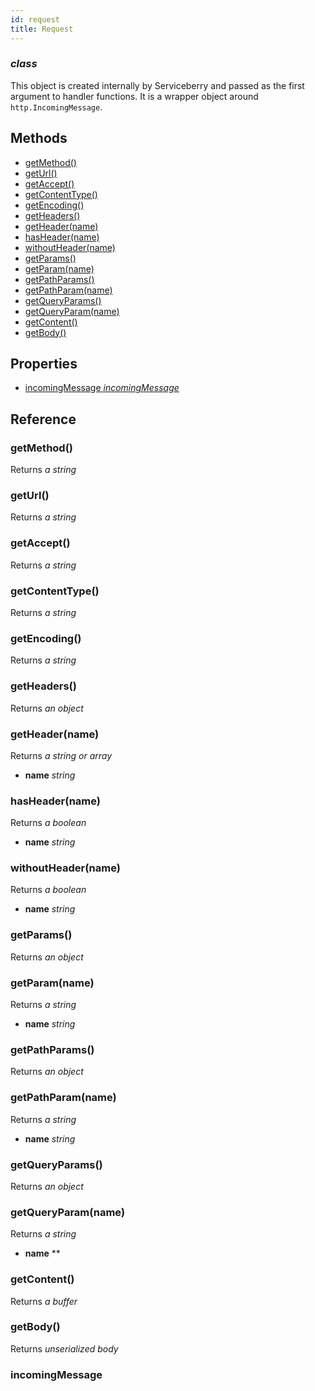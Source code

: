 ```yaml
---
id: request
title: Request
---
```


### *class*

This object is created internally by Serviceberry and passed as the first argument to handler functions.
It is a wrapper object around `http.IncomingMessage`.




Methods
-------

  - [getMethod()](#getmethod)
  - [getUrl()](#geturl)
  - [getAccept()](#getaccept)
  - [getContentType()](#getcontenttype)
  - [getEncoding()](#getencoding)
  - [getHeaders()](#getheaders)
  - [getHeader(name)](#getheadername)
  - [hasHeader(name)](#hasheadername)
  - [withoutHeader(name)](#withoutheadername)
  - [getParams()](#getparams)
  - [getParam(name)](#getparamname)
  - [getPathParams()](#getpathparams)
  - [getPathParam(name)](#getpathparamname)
  - [getQueryParams()](#getqueryparams)
  - [getQueryParam(name)](#getqueryparamname)
  - [getContent()](#getcontent)
  - [getBody()](#getbody)

Properties
----------

  - [incomingMessage *incomingMessage*](#incomingmessage)

Reference
---------

### getMethod()

Returns *a string*




### getUrl()

Returns *a string*




### getAccept()

Returns *a string*




### getContentType()

Returns *a string*




### getEncoding()

Returns *a string*




### getHeaders()

Returns *an object*




### getHeader(name)

Returns *a string or array*



  - **name** *string* 


### hasHeader(name)

Returns *a boolean*



  - **name** *string* 


### withoutHeader(name)

Returns *a boolean*



  - **name** *string* 


### getParams()

Returns *an object*




### getParam(name)

Returns *a string*



  - **name** *string* 


### getPathParams()

Returns *an object*




### getPathParam(name)

Returns *a string*



  - **name** *string* 


### getQueryParams()

Returns *an object*




### getQueryParam(name)

Returns *a string*



  - **name** ** 


### getContent()

Returns *a buffer*




### getBody()

Returns *unserialized body*





### incomingMessage

 

